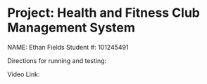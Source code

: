 # Project: Health and Fitness Club Management System
NAME: Ethan Fields
Student #: 101245491

Directions for running and testing:











Video Link:
